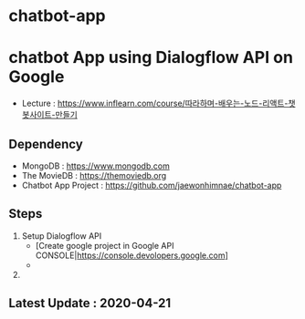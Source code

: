# chatbot-app

# chatbot App using Dialogflow API on Google
* Lecture : https://www.inflearn.com/course/따라하며-배우는-노드-리액트-챗봇사이트-만들기
            
## Dependency
* MongoDB : https://www.mongodb.com
* The MovieDB : https://themoviedb.org
* Chatbot App Project : https://github.com/jaewonhimnae/chatbot-app

## Steps
1. Setup Dialogflow API 
   - [Create google project in Google API CONSOLE|https://console.devolopers.google.com]
   - 
2. 

## Latest Update : 2020-04-21
